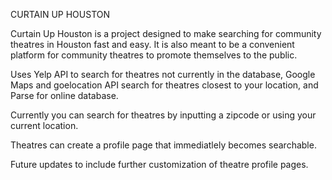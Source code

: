 CURTAIN UP HOUSTON

Curtain Up Houston is a project designed to make searching for community theatres in Houston fast and easy. It is also meant to be a convenient platform for community theatres to promote themselves to the public.

Uses Yelp API to search for theatres not currently in the database, Google Maps and goelocation API search for theatres closest to your location, and Parse for online database.

Currently you can search for theatres by inputting a zipcode or using your current location.

Theatres can create a profile page that immediatlely becomes searchable.

Future updates to include further customization of theatre profile pages.
